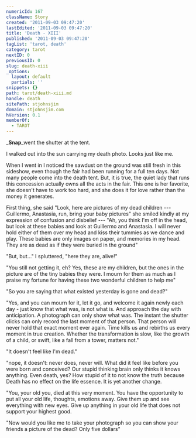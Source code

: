 ```yaml
---
numericId: 167
className: Story
created: '2011-09-03 09:47:20'
lastEdited: '2011-09-03 09:47:20'
title: 'Death - XIII'
published: '2011-09-03 09:47:20'
tagList: 'tarot, death'
category: tarot
nextID: 0
previousID: 0
slug: death-xiii
_options:
  layout: default
  partials: ''
snippets: {}
path: tarot/death-xiii.md
handle: death
sitePath: stjohnsjim
domain: stjohnsjim.com
hVersion: 0.1
memberOf:
  - TAROT
---
```


\_**Snap**\_went the shutter at the tent.

I walked out into the sun carrying my death photo. Looks just like me.

When I went in I noticed the sawdust on the ground was still fresh in this sideshow, even though the fair had been running for a full ten days. Not many people come into the death tent. But, it is true, the quiet lady that runs this concession actually owns all the acts in the fair. This one is her favorite, she doesn't have to work too hard, and she does it for love rather than the money it generates.

First thing, she said "Look, here are pictures of my dead children --- Guillermo, Anastasia, run, bring your baby pictures" she smiled kindly at my expression of confusion and disbelief --- "Ah, you think I'm off in the head, but look at these babies and look at Guillermo and Anastasia. I will never hold either of them over my head and kiss their tummies as we dance and play. These babies are only images on paper, and memories in my head. They are as dead as if they were buried in the ground"

"But, but..." I spluttered, "here they are, alive!"

"You still not getting it, eh? Yes, these are my children, but the ones in the picture are of the tiny babies they were. I mourn for them as much as I praise my fortune for having these two wonderful children to help me"

"So you are saying that what existed yesterday is gone and dead?"

"Yes, and you can mourn for it, let it go, and welcome it again newly each day - just know that what was, is not what is. And approach the day with anticipation. A photograph can only show what was. The instant the shutter clicks can only record the last moment of that person. That person will never hold that exact moment ever again. Time kills us and rebirths us every moment in true creation. Whether the transformation is slow, like the growth of a child, or swift, like a fall from a tower, matters not."

"It doesn't feel like I'm dead."

"nope, it doesn't: never does, never will. What did it feel like before you were born and conceived? Our stupid thinking brain only thinks it knows anything. Even death, yes? How stupid of it to not know the truth because Death has no effect on the life essence. It is yet another change.

"You, your old you, died at this very moment. You have the opportunity to put all your old life, thoughts, emotions away. Give them up and see everything with new eyes. Give up anything in your old life that does not support your highest good.

"Now would you like me to take your photograph so you can show your friends a picture of the dead? Only five dollars"
